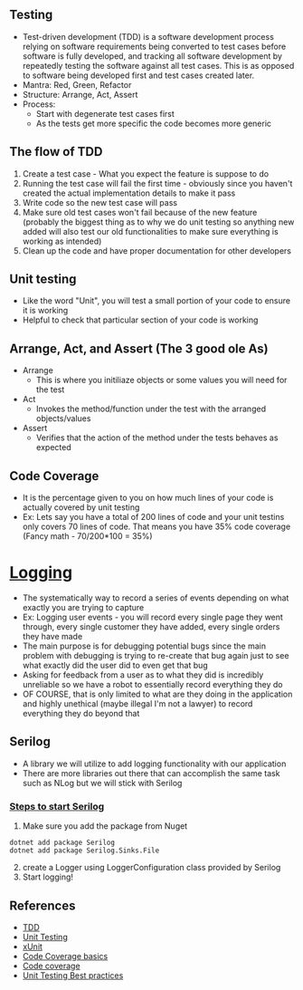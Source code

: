 ## Testing 
- Test-driven development (TDD) is a software development process relying on software requirements being converted to test cases before software is fully developed, and tracking all software development by repeatedly testing the software against all test cases. This is as opposed to software being developed first and test cases created later.
- Mantra: Red, Green, Refactor
- Structure: Arrange, Act, Assert
- Process:
    - Start with degenerate test cases first
    - As the tests get more specific the code becomes more generic

## The flow of TDD
1. Create a test case - What you expect the feature is suppose to do
2. Running the test case will fail the first time - obviously since you haven't created the actual implementation details to make it pass
3. Write code so the new test case will pass
4. Make sure old test cases won't fail because of the new feature (probably the biggest thing as to why we do unit testing so anything new added will also test our old functionalities to make sure everything is working as intended)
5. Clean up the code and have proper documentation for other developers

## Unit testing
* Like the word "Unit", you will test a small portion of your code to ensure it is working
* Helpful to check that particular section of your code is working

## Arrange, Act, and Assert (The 3 good ole As)
* Arrange
    * This is where you initiliaze objects or some values you will need for the test
* Act
    * Invokes the method/function under the test with the arranged objects/values
* Assert
    * Verifies that the action of the method under the tests behaves as expected

## Code Coverage
* It is the percentage given to you on how much lines of your code is actually covered by unit testing
* Ex: Lets say you have a total of 200 lines of code and your unit testins only covers 70 lines of code. That means you have 35% code coverage (Fancy math - 70/200*100 = 35%)

# [Logging](https://en.wikipedia.org/wiki/Logging_(software))
* The systematically way to record a series of events depending on what exactly you are trying to capture
* Ex: Logging user events - you will record every single page they went through, every single customer they have added, every single orders they have made
* The main purpose is for debugging potential bugs since the main problem with debugging is trying to re-create that bug again just to see what exactly did the user did to even get that bug
* Asking for feedback from a user as to what they did is incredibly unreliable so we have a robot to essentially record everything they do
* OF COURSE, that is only limited to what are they doing in the application and highly unethical (maybe illegal I'm not a lawyer) to record everything they do beyond that
## Serilog
* A library we will utilize to add logging functionality with our application
* There are more libraries out there that can accomplish the same task such as NLog but we will stick with Serilog
### [Steps to start Serilog](https://github.com/serilog/serilog/wiki/Getting-Started)
1. Make sure you add the package from Nuget
```
dotnet add package Serilog
dotnet add package Serilog.Sinks.File
```
2. create a Logger using LoggerConfiguration class provided by Serilog
3. Start logging!

## References
- [TDD](https://en.wikipedia.org/wiki/Test-driven_development)
- [Unit Testing](https://docs.microsoft.com/en-us/visualstudio/test/unit-test-basics?view=vs-2022)
- [xUnit](https://xunit.net/docs/getting-started/netcore/cmdline)
- [Code Coverage basics](https://www.atlassian.com/continuous-delivery/software-testing/code-coverage)
- [Code coverage](https://docs.microsoft.com/en-us/dotnet/core/testing/unit-testing-code-coverage?tabs=windows)
- [Unit Testing Best practices](https://docs.microsoft.com/en-us/dotnet/core/testing/unit-testing-best-practices)
